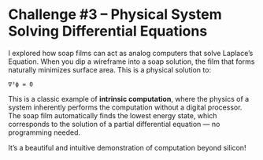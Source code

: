 
# Challenge #3 – Physical System Solving Differential Equations

I explored how soap films can act as analog computers that solve Laplace’s Equation. When you dip a wireframe into a soap solution, the film that forms naturally minimizes surface area. This is a physical solution to:

```
∇²ϕ = 0
```

This is a classic example of **intrinsic computation**, where the physics of a system inherently performs the computation without a digital processor. The soap film automatically finds the lowest energy state, which corresponds to the solution of a partial differential equation — no programming needed.

It’s a beautiful and intuitive demonstration of computation beyond silicon!
